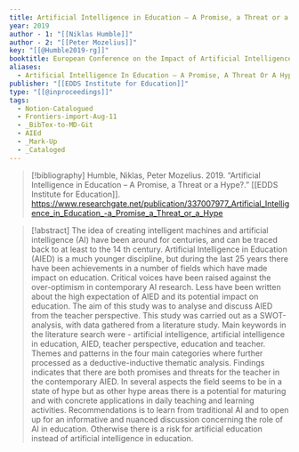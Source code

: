 ```yaml
---
title: Artificial Intelligence in Education – A Promise, a Threat or a Hype?
year: 2019
author - 1: "[[Niklas Humble]]"
author - 2: "[[Peter Mozelius]]"
key: "[[@Humble2019-rg]]"
booktitle: European Conference on the Impact of Artificial Intelligence and Robotics
aliases:
  - Artificial Intelligence In Education – A Promise, A Threat Or A Hype?
publisher: "[[EDDS Institute for Education]]"
type: "[[@inproceedings]]"
tags:
  - Notion-Catalogued
  - Frontiers-import-Aug-11
  - _BibTex-to-MD-Git
  - AIEd
  - _Mark-Up
  - _Cataloged
---
```


> [!bibliography]
> Humble, Niklas, Peter Mozelius. 2019. “Artificial Intelligence in Education – A Promise, a Threat or a Hype?.” [[EDDS Institute for Education]]. https://www.researchgate.net/publication/337007977_Artificial_Intelligence_in_Education_-a_Promise_a_Threat_or_a_Hype

> [!abstract]
> The idea of creating intelligent machines and artificial intelligence (AI) have been around for centuries, and can be traced back to at least to the 14 th century. Artificial Intelligence in Education (AIED) is a much younger discipline, but during the last 25 years there have been achievements in a number of fields which have made impact on education. Critical voices have been raised against the over-optimism in contemporary AI research. Less have been written about the high expectation of AIED and its potential impact on education. The aim of this study was to analyse and discuss AIED from the teacher perspective. This study was carried out as a SWOT-analysis, with data gathered from a literature study. Main keywords in the literature search were -  artificial intelligence, artificial intelligence in education, AIED, teacher perspective, education and teacher. Themes and patterns in the four main categories where further processed as a deductive-inductive thematic analysis. Findings indicates that there are both promises and threats for the teacher in the contemporary AIED. In several aspects the field seems to be in a state of hype but as other hype areas there is a potential for maturing and with concrete applications in daily teaching and learning activities. Recommendations is to learn from traditional AI and to open up for an informative and nuanced discussion concerning the role of AI in education. Otherwise there is a risk for artificial education instead of artificial intelligence in education.
